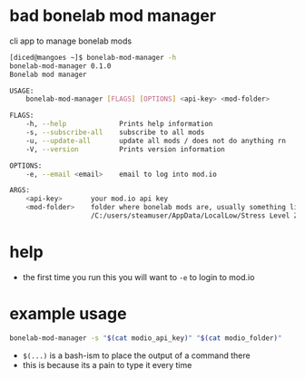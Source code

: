 # bad bonelab mod manager
cli app to manage bonelab mods

```sh
[diced@mangoes ~]$ bonelab-mod-manager -h
bonelab-mod-manager 0.1.0
Bonelab mod manager

USAGE:
    bonelab-mod-manager [FLAGS] [OPTIONS] <api-key> <mod-folder>

FLAGS:
    -h, --help             Prints help information
    -s, --subscribe-all    subscribe to all mods
    -u, --update-all       update all mods / does not do anything rn
    -V, --version          Prints version information

OPTIONS:
    -e, --email <email>    email to log into mod.io

ARGS:
    <api-key>       your mod.io api key
    <mod-folder>    folder where bonelab mods are, usually something like
                    /C:/users/steamuser/AppData/LocalLow/Stress Level Zero/BONELAB/Mods/
```

# help
- the first time you run this you will want to `-e` to login to mod.io

# example usage
```bash
bonelab-mod-manager -s "$(cat modio_api_key)" "$(cat modio_folder)"
```
- `$(...)` is a bash-ism to place the output of a command there
- this is because its a pain to type it every time

